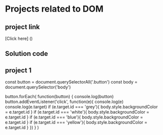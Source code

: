 # Projects related to DOM

## project link
[Click here] ()

## Solution code


## project 1

const button = document.querySelectorAll('.button')
const body = document.querySelector('body')


button.forEach( function(button) {
  console.log(button)
  button.addEventListener('click', function(e){
    console.log(e)
    console.log(e.target)
    if (e.target.id === 'grey'){
      body.style.backgroundColor = e.target.id
    }
    if (e.target.id === 'white'){
      body.style.backgroundColor = e.target.id
    }
    if (e.target.id === 'blue'){
      body.style.backgroundColor = e.target.id
    }
    if (e.target.id === 'yellow'){
      body.style.backgroundColor = e.target.id
    }
  })
} )